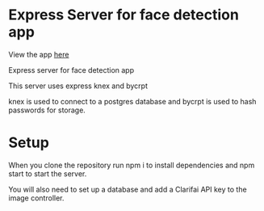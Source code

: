 # Express Server for face detection app

View the app [here](https://face-detection-app-rc.herokuapp.com/)

Express server for face detection app

This server uses express knex and bycrpt

knex is used to connect to a postgres database and bycrpt is used to hash passwords for storage.

# Setup

When you clone the repository run npm i to install dependencies and npm start to start the server.

You will also need to set up a database and add a Clarifai API key to the image controller.
